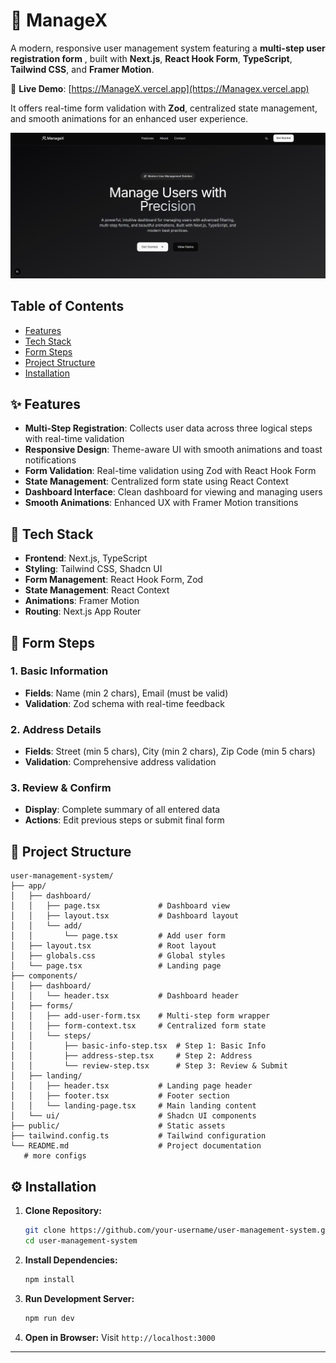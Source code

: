 # 🚀 ManageX

A modern, responsive user management system featuring a **multi-step user registration form** , built with **Next.js**, **React Hook Form**, **TypeScript**, **Tailwind CSS**, and **Framer Motion**. 

🔗 **Live Demo**: [https://ManageX.vercel.app](https://Managex.vercel.app)

It offers real-time form validation with **Zod**, centralized state management, and smooth animations for an enhanced user experience.

![Screenshot](./public/managex.png)

## Table of Contents

- [Features](#features)
- [Tech Stack](#tech-stack)
- [Form Steps](#form-steps)
- [Project Structure](#project-structure)
- [Installation](#installation)

## ✨ Features

- **Multi-Step Registration**: Collects user data across three logical steps with real-time validation
- **Responsive Design**: Theme-aware UI with smooth animations and toast notifications
- **Form Validation**: Real-time validation using Zod with React Hook Form
- **State Management**: Centralized form state using React Context
- **Dashboard Interface**: Clean dashboard for viewing and managing users
- **Smooth Animations**: Enhanced UX with Framer Motion transitions

## 🧰 Tech Stack

- **Frontend**: Next.js, TypeScript
- **Styling**: Tailwind CSS, Shadcn UI
- **Form Management**: React Hook Form, Zod
- **State Management**: React Context
- **Animations**: Framer Motion
- **Routing**: Next.js App Router

## 📝 Form Steps

### 1. Basic Information
- **Fields**: Name (min 2 chars), Email (must be valid)
- **Validation**: Zod schema with real-time feedback

### 2. Address Details
- **Fields**: Street (min 5 chars), City (min 2 chars), Zip Code (min 5 chars)
- **Validation**: Comprehensive address validation

### 3. Review & Confirm
- **Display**: Complete summary of all entered data
- **Actions**: Edit previous steps or submit final form

## 📁 Project Structure

```
user-management-system/
├── app/
│   ├── dashboard/
│   │   ├── page.tsx             # Dashboard view
│   │   ├── layout.tsx           # Dashboard layout
│   │   └── add/
│   │       └── page.tsx         # Add user form
│   ├── layout.tsx               # Root layout
│   ├── globals.css              # Global styles
│   └── page.tsx                 # Landing page
├── components/
│   ├── dashboard/
│   │   └── header.tsx           # Dashboard header
│   ├── forms/
│   │   ├── add-user-form.tsx    # Multi-step form wrapper
│   │   ├── form-context.tsx     # Centralized form state
│   │   └── steps/
│   │       ├── basic-info-step.tsx  # Step 1: Basic Info
│   │       ├── address-step.tsx     # Step 2: Address
│   │       └── review-step.tsx      # Step 3: Review & Submit
│   ├── landing/
│   │   ├── header.tsx           # Landing page header
│   │   ├── footer.tsx           # Footer section
│   │   └── landing-page.tsx     # Main landing content
│   └── ui/                      # Shadcn UI components
├── public/                      # Static assets
├── tailwind.config.ts           # Tailwind configuration
└── README.md                    # Project documentation
   # more configs                  

```

## ⚙️ Installation

1. **Clone Repository:**
   ```bash
   git clone https://github.com/your-username/user-management-system.git
   cd user-management-system
   ```

2. **Install Dependencies:**
   ```bash
   npm install
   ```

3. **Run Development Server:**
   ```bash
   npm run dev
   ```

4. **Open in Browser:**
   Visit `http://localhost:3000`

---